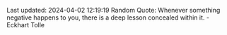 Last updated: 2024-04-02 12:19:19
Random Quote: Whenever something negative happens to you, there is a deep lesson concealed within it. - Eckhart Tolle